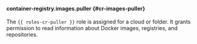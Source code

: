 #### container-registry.images.puller {#cr-images-puller}

The `{{ roles-cr-puller }}` role is assigned for a cloud or folder.
It grants permission to read information about Docker images, registries, and repositories.